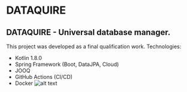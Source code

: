 # DATAQUIRE
## DATAQUIRE - Universal database manager.
This project was developed as a final qualification work.
Technologies:
- Kotlin 1.8.0
- Spring Framework (Boot, DataJPA, Cloud)
- JOOQ
- GitHub Actions (CI/CD)
- Docker
![alt text](https://github-production-user-asset-6210df.s3.amazonaws.com/79591809/253366095-a61132f3-d76e-4ac5-b1fc-b5b0e48bab78.jpg?X-Amz-Algorithm=AWS4-HMAC-SHA256&X-Amz-Credential=AKIAIWNJYAX4CSVEH53A%2F20231030%2Fus-east-1%2Fs3%2Faws4_request&X-Amz-Date=20231030T175416Z&X-Amz-Expires=300&X-Amz-Signature=701f174705fed7c85b47129d4449e3fc62595176b87fbe30434ac8ba887ef81b&X-Amz-SignedHeaders=host&actor_id=79591809&key_id=0&repo_id=625345671)
